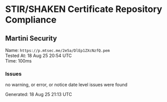 # STIR/SHAKEN Certificate Repository Compliance

## Martini Security

Name: `https://p.mtsec.me/2e5a/DlEp1ZXcNzfQ.pem`\
Tested At: 18 Aug 25 20:54 UTC\
Time: 100ms

### Issues

no warning, or error, or notice date level issues were found

Generated: 18 Aug 25 21:13 UTC